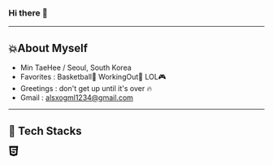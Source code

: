 ### Hi there 👋

---
## 💥About Myself
- Min TaeHee / Seoul, South Korea
- Favorites : Basketball🏀 WorkingOut💪 LOL🎮
- Greetings : don't get up until it's over :fire:
- Gmail : alsxogml1234@gmail.com


---
## 🎨 Tech Stacks
<img src='html.svg' style='color:#E34F26; width:20px;'>





<!-- 
**DaeGul2/DaeGul2** is a ✨ _special_ ✨ repository because its `README.md` (this file) appears on your GitHub profile.

Here are some ideas to get you started:

- 🔭 I’m currently working on ...
- 🌱 I’m currently learning ...
- 👯 I’m looking to collaborate on ...
- 🤔 I’m looking for help with ...
- 💬 Ask me about ...
- 📫 How to reach me: ...
- 😄 Pronouns: ...
- ⚡ Fun fact: ... -->

